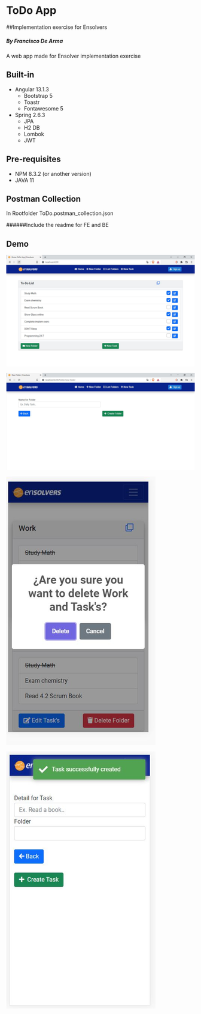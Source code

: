 # ToDo App 
##Implementation exercise for Ensolvers
##### By Francisco De Arma
A web app made for Ensolver implementation exercise 

## Built-in
* Angular 13.1.3
  * Bootstrap 5
  * Toastr
  * Fontawesome 5
* Spring 2.6.3
  * JPA
  * H2 DB
  * Lombok
  * JWT
## Pre-requisites
* NPM 8.3.2 (or another version)
* JAVA 11
## Postman Collection
In Rootfolder ToDo.postman_collection.json

######Include the readme for FE and BE
## Demo
![alt text](demo/demo_desktop/home.JPG)

![alt text](demo/demo_desktop/2.JPG)

![alt text](demo/demo_mobile/3.JPG)

![alt text](demo/demo_mobile/5.JPG)